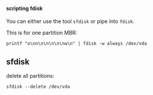 #### scripting fdisk

You can either use the tool `sfdisk` or pipe into `fdisk`.

This is for one partition MBR:
```
printf "o\nn\n\n\n\n\nw\n" | fdisk -w always /dev/vda
```

## sfdisk

delete all partitions:
```
sfdisk --delete /dev/vda
```
